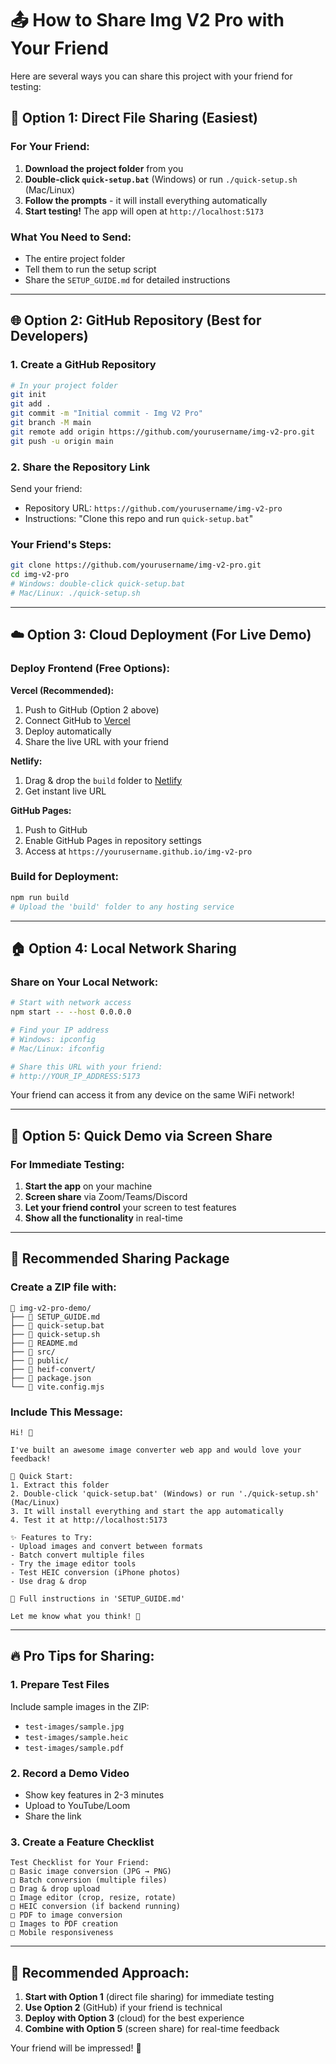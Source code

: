 # 📤 How to Share Img V2 Pro with Your Friend

Here are several ways you can share this project with your friend for testing:

## 🎯 Option 1: Direct File Sharing (Easiest)

### For Your Friend:
1. **Download the project folder** from you
2. **Double-click `quick-setup.bat`** (Windows) or run `./quick-setup.sh` (Mac/Linux)
3. **Follow the prompts** - it will install everything automatically
4. **Start testing!** The app will open at `http://localhost:5173`

### What You Need to Send:
- The entire project folder
- Tell them to run the setup script
- Share the `SETUP_GUIDE.md` for detailed instructions

---

## 🌐 Option 2: GitHub Repository (Best for Developers)

### 1. Create a GitHub Repository
```bash
# In your project folder
git init
git add .
git commit -m "Initial commit - Img V2 Pro"
git branch -M main
git remote add origin https://github.com/yourusername/img-v2-pro.git
git push -u origin main
```

### 2. Share the Repository Link
Send your friend:
- Repository URL: `https://github.com/yourusername/img-v2-pro`
- Instructions: "Clone this repo and run `quick-setup.bat`"

### Your Friend's Steps:
```bash
git clone https://github.com/yourusername/img-v2-pro.git
cd img-v2-pro
# Windows: double-click quick-setup.bat
# Mac/Linux: ./quick-setup.sh
```

---

## ☁️ Option 3: Cloud Deployment (For Live Demo)

### Deploy Frontend (Free Options):

**Vercel (Recommended):**
1. Push to GitHub (Option 2 above)
2. Connect GitHub to [Vercel](https://vercel.com)
3. Deploy automatically
4. Share the live URL with your friend

**Netlify:**
1. Drag & drop the `build` folder to [Netlify](https://netlify.com)
2. Get instant live URL

**GitHub Pages:**
1. Push to GitHub
2. Enable GitHub Pages in repository settings
3. Access at `https://yourusername.github.io/img-v2-pro`

### Build for Deployment:
```bash
npm run build
# Upload the 'build' folder to any hosting service
```

---

## 🏠 Option 4: Local Network Sharing

### Share on Your Local Network:
```bash
# Start with network access
npm start -- --host 0.0.0.0

# Find your IP address
# Windows: ipconfig
# Mac/Linux: ifconfig

# Share this URL with your friend:
# http://YOUR_IP_ADDRESS:5173
```

Your friend can access it from any device on the same WiFi network!

---

## 📱 Option 5: Quick Demo via Screen Share

### For Immediate Testing:
1. **Start the app** on your machine
2. **Screen share** via Zoom/Teams/Discord
3. **Let your friend control** your screen to test features
4. **Show all the functionality** in real-time

---

## 🎁 Recommended Sharing Package

### Create a ZIP file with:
```
📁 img-v2-pro-demo/
├── 📄 SETUP_GUIDE.md
├── 📄 quick-setup.bat
├── 📄 quick-setup.sh
├── 📄 README.md
├── 📁 src/
├── 📁 public/
├── 📁 heif-convert/
├── 📄 package.json
└── 📄 vite.config.mjs
```

### Include This Message:
```
Hi! 👋

I've built an awesome image converter web app and would love your feedback!

🚀 Quick Start:
1. Extract this folder
2. Double-click 'quick-setup.bat' (Windows) or run './quick-setup.sh' (Mac/Linux)
3. It will install everything and start the app automatically
4. Test it at http://localhost:5173

✨ Features to Try:
- Upload images and convert between formats
- Batch convert multiple files
- Try the image editor tools
- Test HEIC conversion (iPhone photos)
- Use drag & drop

📖 Full instructions in 'SETUP_GUIDE.md'

Let me know what you think! 🎉
```

---

## 🔥 Pro Tips for Sharing:

### 1. **Prepare Test Files**
Include sample images in the ZIP:
- `test-images/sample.jpg`
- `test-images/sample.heic`
- `test-images/sample.pdf`

### 2. **Record a Demo Video**
- Show key features in 2-3 minutes
- Upload to YouTube/Loom
- Share the link

### 3. **Create a Feature Checklist**
```
Test Checklist for Your Friend:
□ Basic image conversion (JPG → PNG)
□ Batch conversion (multiple files)
□ Drag & drop upload
□ Image editor (crop, resize, rotate)
□ HEIC conversion (if backend running)
□ PDF to image conversion
□ Images to PDF creation
□ Mobile responsiveness
```

---

## 🎯 Recommended Approach:

1. **Start with Option 1** (direct file sharing) for immediate testing
2. **Use Option 2** (GitHub) if your friend is technical
3. **Deploy with Option 3** (cloud) for the best experience
4. **Combine with Option 5** (screen share) for real-time feedback

Your friend will be impressed! 🚀